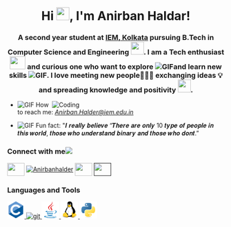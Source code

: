 <h1 align="center"> Hi <img src="https://github.com/TheDudeThatCode/TheDudeThatCode/blob/master/Assets/Hi.gif" height="30px" width="30px">, I'm Anirban Haldar! </h1>
<h3 align="center">A second year student at <a href="https://iem.edu.in/"> <b>IEM</b>, Kolkata</a> pursuing B.Tech in Computer Science and Engineering <img src="https://github.com/TheDudeThatCode/TheDudeThatCode/blob/master/Assets/Developer.gif" height="30px" width="30px">. I am a Tech enthusiast <img src="https://github.com/TheDudeThatCode/TheDudeThatCode/blob/master/Assets/Designer.gif" height="30px" width="36px"> and  curious one who want to explore <img alt="GIF" src="https://github.com/TheDudeThatCode/TheDudeThatCode/blob/master/Assets/gandalf_parrot.gif" height="30px" width="20px" />and learn new skills <img alt="GIF" src="https://github.com/TheDudeThatCode/TheDudeThatCode/blob/master/Assets/powerup.gif" height="30px" width="20px" />. I love meeting new people👩🏽‍🚀 exchanging ideas 💡 and spreading knowledge and positivity <img src="https://github.com/TheDudeThatCode/TheDudeThatCode/blob/master/Assets/Rocket.gif" height="30px" width="30px">.</h3>

<img align="right" alt="Coding" width="400" src="https://raw.githubusercontent.com/abhisheknaiidu/abhisheknaiidu/master/code.gif">

- <img alt="GIF" src="https://github.com/TheDudeThatCode/TheDudeThatCode/blob/master/Assets/wave.gif" height="30px" width="20vw" /> How to reach me: *Anirban.Halder@iem.edu.in*

- <img alt="GIF" src="https://cliply.co/wp-content/uploads/2019/09/391909180_THINKING_FACE_400px.gif" height="30px" width="20vw" /> Fun fact: "𝑰 𝒓𝒆𝒂𝒍𝒍𝒚 𝒃𝒆𝒍𝒊𝒆𝒗𝒆 “𝑻𝒉𝒆𝒓𝒆 𝒂𝒓𝒆 𝒐𝒏𝒍𝒚 10 𝒕𝒚𝒑𝒆 𝒐𝒇 𝒑𝒆𝒐𝒑𝒍𝒆 𝒊𝒏 𝒕𝒉𝒊𝒔 𝒘𝒐𝒓𝒍𝒅, 𝒕𝒉𝒐𝒔𝒆 𝒘𝒉𝒐 𝒖𝒏𝒅𝒆𝒓𝒔𝒕𝒂𝒏𝒅 𝒃𝒊𝒏𝒂𝒓𝒚 𝒂𝒏𝒅 𝒕𝒉𝒐𝒔𝒆 𝒘𝒉𝒐 𝒅𝒐𝒏𝒕.”

<h3 align="left">Connect with me<img src="https://github.com/TheDudeThatCode/TheDudeThatCode/blob/master/Assets/Handshake.gif" height="32px"></h3>
<p align="left">
 <a href="https://discord.com/channels/Anirban#2594" target="blank"><img align="center" src="https://raw.githubusercontent.com/peterthehan/peterthehan/master/assets/discord.svg" alt="" height="30" width="40" /></a> 
<a href="https://www.linkedin.com/in/anirbanthisside/" target="blank"><img align="center" src="https://raw.githubusercontent.com/peterthehan/peterthehan/master/assets/linkedin.svg" alt="Anirbanhalder" height="30" width="40" /></a>
 <a href="https://twitter.com/AnirbanThisSide" target="blank"><img align="center" src="https://raw.githubusercontent.com/hussainweb/hussainweb/main/icons/instagram.png" alt="" height="30" width="40" /></a>
 <a href="" target="blank"><img align="center" src="https://cdn.jsdelivr.net/npm/simple-icons@3.0.1/icons/leetcode.svg" alt="" height="30" width="40" /></a>

</p>

<h3 align="left">Languages and Tools</h3>
 </a> <a href="https://www.cprogramming.com/" target="_blank"> <img src="https://raw.githubusercontent.com/devicons/devicon/master/icons/c/c-original.svg" alt="c" width="40" height="40"/>  </a> <a href="https://git-scm.com/" target="_blank"> <img src="https://www.vectorlogo.zone/logos/git-scm/git-scm-icon.svg" alt="git" width="40" height="40"/> </a> <a href="https://www.java.com" target="_blank"> <img src="https://raw.githubusercontent.com/devicons/devicon/master/icons/java/java-original.svg" alt="java" width="40" height="40"/>  </a> <a href="https://www.linux.org/" target="_blank"> <img src="https://raw.githubusercontent.com/devicons/devicon/master/icons/linux/linux-original.svg" alt="linux" width="40" height="40"/> <a href="https://www.python.org" target="_blank"> <img src="https://raw.githubusercontent.com/devicons/devicon/master/icons/python/python-original.svg" alt="python" width="40" height="40"/> </p>

